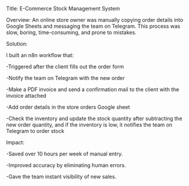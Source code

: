 Title: E-Commerce Stock Management System

Overview: An online store owner was manually copying order details into Google Sheets and messaging the team on Telegram. This process was slow, boring, time-consuming, and prone to mistakes.

Solution:

I built an n8n workflow that:

-Triggered after the client fills out the order form

-Notify the team on Telegram with the new order

-Make a PDF invoice and send a confirmation mail to the client with the invoice attached

-Add order details in the store orders Google sheet

-Check the inventory and update the stock quantity after subtracting the new order quantity, and if the inventory is low, it notifies the team on Telegram to order stock

Impact:

-Saved over 10 hours per week of manual entry.

-Improved accuracy by eliminating human errors.

-Gave the team instant visibility of new sales.
